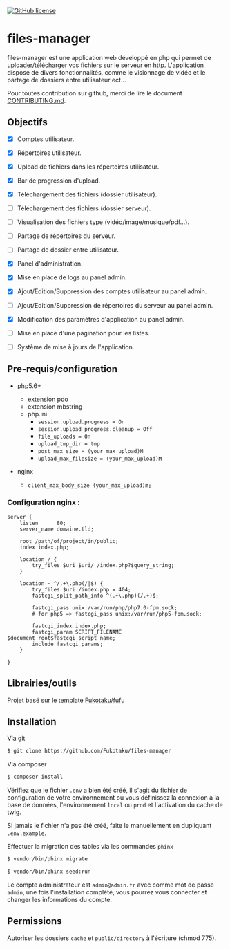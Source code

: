 [![GitHub license](https://img.shields.io/badge/license-New%20BSD-blue.svg)](https://github.com/Fukotaku/files-manager/blob/master/LICENSE)
# files-manager

files-manager est une application web développé en php qui permet de uploader/télécharger vos fichiers sur le serveur en http. L'application dispose de divers fonctionnalités, comme le visionnage de vidéo et le partage de dossiers entre utilisateur ect...

Pour toutes contribution sur github, merci de lire le document [CONTRIBUTING.md](https://github.com/Fukotaku/files-manager/blob/master/CONTRIBUTING.md).


## Objectifs

- [x] Comptes utilisateur.
- [x] Répertoires utilisateur.
- [x] Upload de fichiers dans les répertoires utilisateur.
- [x] Bar de progression d'upload.
- [x] Téléchargement des fichiers (dossier utilisateur).
- [ ] Téléchargement des fichiers (dossier serveur).
- [ ] Visualisation des fichiers type (vidéo/image/musique/pdf...).
- [ ] Partage de répertoires du serveur.
- [ ] Partage de dossier entre utilisateur.

- [x] Panel d'administration.
- [x] Mise en place de logs au panel admin.
- [x] Ajout/Edition/Suppression des comptes utilisateur au panel admin.
- [ ] Ajout/Edition/Suppression de répertoires du serveur au panel admin.
- [x] Modification des paramètres d'application au panel admin.

- [ ] Mise en place d'une pagination pour les listes.
- [ ] Système de mise à jours de l'application.


## Pre-requis/configuration

- php5.6+
  - extension pdo
  - extension mbstring
  - php.ini
    - `session.upload.progress = On`
    - `session.upload_progress.cleanup = Off`
    - `file_uploads = On`
    - `upload_tmp_dir = tmp`
    - `post_max_size = (your_max_upload)M`
    - `upload_max_filesize = (your_max_upload)M`

- nginx
  - `client_max_body_size (your_max_upload)m;`


### Configuration nginx :

```
server {
    listen      80;
    server_name domaine.tld;

    root /path/of/project/in/public;
    index index.php;

    location / {
        try_files $uri $uri/ /index.php?$query_string;
    }

    location ~ ^/.+\.php(/|$) {
        try_files $uri /index.php = 404;
        fastcgi_split_path_info ^(.+\.php)(/.+)$;

        fastcgi_pass unix:/var/run/php/php7.0-fpm.sock;
        # for php5 => fastcgi_pass unix:/var/run/php5-fpm.sock;

        fastcgi_index index.php;
        fastcgi_param SCRIPT_FILENAME $document_root$fastcgi_script_name;
        include fastcgi_params;
    }

}
```


## Librairies/outils

Projet basé sur le template [Fukotaku/fufu](https://github.com/Fukotaku/fufu/)


## Installation

Via git

``` bash
$ git clone https://github.com/Fukotaku/files-manager
```

Via composer

``` bash
$ composer install
```

Vérifiez que le fichier `.env` a bien été créé, il s'agit du fichier de configuration de votre environnement ou vous définissez la connexion à la base de données, l'environnement `local` ou `prod` et l'activation du cache de twig.

Si jamais le fichier n'a pas été créé, faite le manuellement en dupliquant `.env.example`.

Effectuer la migration des tables via les commandes `phinx`

``` bash
$ vendor/bin/phinx migrate
```

``` bash
$ vendor/bin/phinx seed:run
```

Le compte administrateur est `admin@admin.fr` avec comme mot de passe `admin`, une fois l'installation complété, vous pourrez vous connecter et changer les informations du compte.


## Permissions

Autoriser les dossiers `cache` et `public/directory` à l'écriture (chmod 775).
